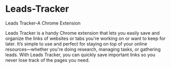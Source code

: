 # Leads-Tracker
Leads Tracker-A Chrome Extension

Leads Tracker is a handy Chrome extension that lets you easily save and organize the links of websites or tabs you're working on or want to keep for later. It’s simple to use and perfect for staying on top of your online resources—whether you're doing research, managing tasks, or gathering leads. With Leads Tracker, you can quickly save important links so you never lose track of the pages you need.
